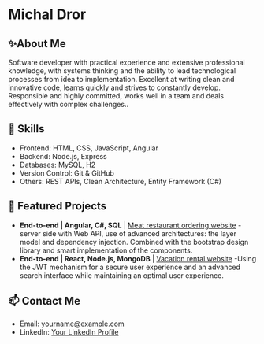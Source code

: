 # Michal Dror
## ✨About Me

Software developer with practical experience and extensive professional knowledge, with systems thinking and the ability to lead technological processes from idea to implementation. Excellent at writing clean and innovative code, learns quickly and strives to constantly develop. Responsible and highly committed, works well in a team and deals effectively with complex challenges..

## 💼 Skills

- Frontend: HTML, CSS, JavaScript, Angular
- Backend: Node.js, Express
- Databases: MySQL, H2
- Version Control: Git & GitHub
- Others: REST APIs, Clean Architecture, Entity Framework (C#)

## 📂  Featured Projects

 - **End-to-end | Angular, C#, SQL** | [Meat restaurant ordering website](https://github.com/YourUsername/YourRepository)
-server side with Web API, use of advanced architectures: the layer model and dependency injection. Combined with the bootstrap design library and smart implementation of the components.
- **End-to-end | React, Node.js, MongoDB** | [Vacation rental website](https://github.com/YourUsername/YourRepository)
-Using the JWT mechanism for a secure user experience and an advanced search interface while maintaining an optimal user experience.
## 📫 Contact Me

- Email: yourname@example.com
- LinkedIn: [Your LinkedIn Profile](https://www.linkedin.com)
